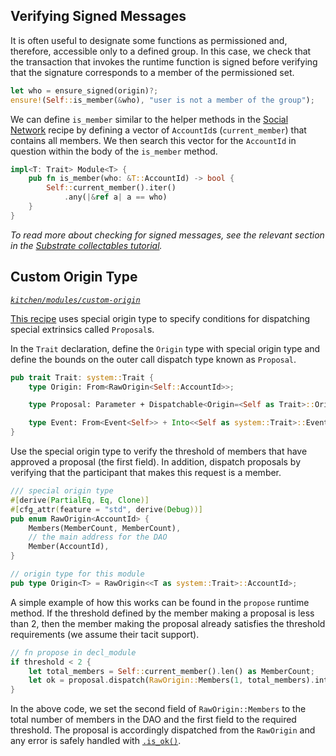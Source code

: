 ## Verifying Signed Messages

It is often useful to designate some functions as permissioned and, therefore, accessible only to a defined group. In this case, we check that the transaction that invokes the runtime function is signed before verifying that the signature corresponds to a member of the permissioned set.

```rust
let who = ensure_signed(origin)?;
ensure!(Self::is_member(&who), "user is not a member of the group");
```

We can define `is_member` similar to the helper methods in the [Social Network](../storage/social.md#naive) recipe by defining a vector of `AccountId`s (`current_member`) that contains all members. We then search this vector for the `AccountId` in question within the body of the `is_member` method.

```rust
impl<T: Trait> Module<T> {
	pub fn is_member(who: &T::AccountId) -> bool {
		Self::current_member().iter()
			.any(|&ref a| a == who)
	}
}
```

*To read more about checking for signed messages, see the relevant section in the [Substrate collectables tutorial](https://shawntabrizi.github.io/substrate-collectables-workshop/#/1/storing-a-value?id=checking-for-a-signed-message).*

## Custom Origin Type
*[`kitchen/modules/custom-origin`](https://github.com/substrate-developer-hub/recipes/tree/master/kitchen/modules/custom-origin)*

[This recipe](https://github.com/substrate-developer-hub/recipes/tree/master/kitchen/modules/custom-origin) uses special origin type to specify conditions for dispatching special extrinsics called `Proposal`s. 

In the `Trait` declaration, define the `Origin` type with special origin type and define the bounds on the outer call dispatch type known as `Proposal`.

```rust
pub trait Trait: system::Trait {
	type Origin: From<RawOrigin<Self::AccountId>>;

	type Proposal: Parameter + Dispatchable<Origin=<Self as Trait>::Origin>;

	type Event: From<Event<Self>> + Into<<Self as system::Trait>::Event>;
}
```

Use the special origin type to verify the threshold of members that have approved a proposal (the first field). In addition, dispatch proposals by verifying that the participant that makes this request is a member.

```rust
/// special origin type
#[derive(PartialEq, Eq, Clone)]
#[cfg_attr(feature = "std", derive(Debug))]
pub enum RawOrigin<AccountId> {
	Members(MemberCount, MemberCount),
	// the main address for the DAO
	Member(AccountId),
}

// origin type for this module
pub type Origin<T> = RawOrigin<<T as system::Trait>::AccountId>; 
```

A simple example of how this works can be found in the `propose` runtime method. If the threshold defined by the member making a proposal is less than 2, then the member making the proposal already satisfies the threshold requirements (we assume their tacit support).

```rust
// fn propose in decl_module
if threshold < 2 {
	let total_members = Self::current_member().len() as MemberCount;
	let ok = proposal.dispatch(RawOrigin::Members(1, total_members).into()).is_ok();
}
```

In the above code, we set the second field of `RawOrigin::Members` to the total number of members in the DAO and the first field to the required threshold. The proposal is accordingly dispatched from the `RawOrigin` and any error is safely handled with [`.is_ok()`](https://doc.rust-lang.org/std/result/).